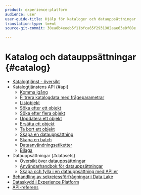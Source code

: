 ```yaml
---
product: experience-platform
audience: user
user-guide-title: Hjälp för kataloger och datauppsättningar
translation-type: tm+mt
source-git-commit: 30ea8b4eeeb5f11bfca65f2931902aae63e8f08e

---
```



# Katalog och datauppsättningar {#catalog}

* [Katalogtjänst - översikt](home.md)
* Katalogtjänstens API {#api}
   * [Komma igång](api/getting-started.md)
   * [Filtrera katalogdata med frågeparametrar](api/filter-data.md)
   * [Listobjekt](api/list-objects.md)
   * [Söka efter ett objekt](api/look-up-object.md)
   * [Söka efter flera objekt](api/look-up-multiple-objects.md)
   * [Uppdatera ett objekt](api/update-object.md)
   * [Ersätta ett objekt](api/replace-object.md)
   * [Ta bort ett objekt](api/delete-object.md)
   * [Skapa en datauppsättning](api/create-dataset.md)
   * [Skapa en batch](api/create-batch.md)
   * [Dataanvändningsetiketter](api/labels.md)
   * [Bilaga](api/appendix.md)
* Datauppsättningar {#datasets}
   * [Översikt över datauppsättningar](datasets/overview.md)
   * [Användarhandbok för datauppsättningar](datasets/user-guide.md)
   * [Skapa och fylla i en datauppsättning med API:er](datasets/create.md)
* [Behandling av sekretessförfrågningar i Data Lake](privacy.md)
* [Dataskydd i Experience Platform](data-protection.md)
* [API-referens](https://www.adobe.io/apis/experienceplatform/home/api-reference.html#!acpdr/swagger-specs/catalog.yaml)